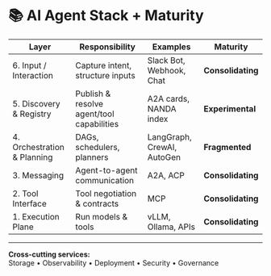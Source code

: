 # 📚 AI Agent Stack + Maturity

| Layer | Responsibility | Examples | Maturity |
|-------|----------------|----------|----------|
| 6. Input / Interaction | Capture intent, structure inputs | Slack Bot, Webhook, Chat | **Consolidating** |
| 5. Discovery & Registry | Publish & resolve agent/tool capabilities | A2A cards, NANDA index | **Experimental** |
| 4. Orchestration & Planning | DAGs, schedulers, planners | LangGraph, CrewAI, AutoGen | **Fragmented** |
| 3. Messaging | Agent-to-agent communication | A2A, ACP | **Consolidating** |
| 2. Tool Interface | Tool negotiation & contracts | MCP | **Consolidating** |
| 1. Execution Plane | Run models & tools | vLLM, Ollama, APIs | **Consolidating** |

---

**Cross-cutting services:**  
Storage • Observability • Deployment • Security • Governance
